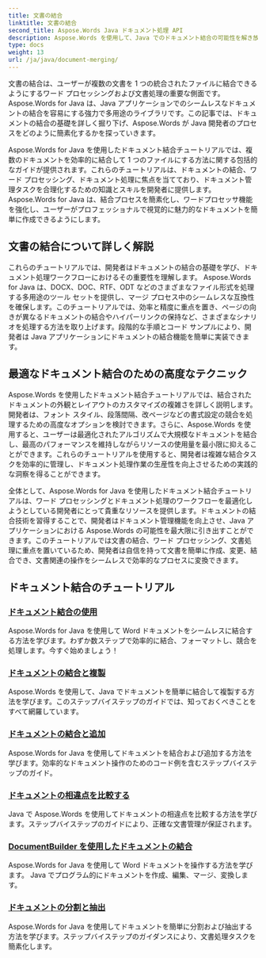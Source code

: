 ```yaml
---
title: 文書の結合
linktitle: 文書の結合
second_title: Aspose.Words Java ドキュメント処理 API
description: Aspose.Words を使用して、Java でのドキュメント結合の可能性を解き放ちます。詳細なチュートリアルで効率的なワードプロセッサとドキュメント処理を学びます。
type: docs
weight: 13
url: /ja/java/document-merging/
---
```


文書の結合は、ユーザーが複数の文書を 1 つの統合されたファイルに結合できるようにするワード プロセッシングおよび文書処理の重要な側面です。 Aspose.Words for Java は、Java アプリケーションでのシームレスなドキュメントの結合を容易にする強力で多用途のライブラリです。この記事では、ドキュメントの結合の基礎を詳しく掘り下げ、Aspose.Words が Java 開発者のプロセスをどのように簡素化するかを探っていきます。

Aspose.Words for Java を使用したドキュメント結合チュートリアルでは、複数のドキュメントを効率的に結合して 1 つのファイルにする方法に関する包括的なガイドが提供されます。これらのチュートリアルは、ドキュメントの結合、ワード プロセッシング、ドキュメント処理に焦点を当てており、ドキュメント管理タスクを合理化するための知識とスキルを開発者に提供します。 Aspose.Words for Java は、結合プロセスを簡素化し、ワードプロセッサ機能を強化し、ユーザーがプロフェッショナルで視覚的に魅力的なドキュメントを簡単に作成できるようにします。

## 文書の結合について詳しく解説

これらのチュートリアルでは、開発者はドキュメントの結合の基礎を学び、ドキュメント処理ワークフローにおけるその重要性を理解します。 Aspose.Words for Java は、DOCX、DOC、RTF、ODT などのさまざまなファイル形式を処理する多用途のツール セットを提供し、マージ プロセス中のシームレスな互換性を確保します。このチュートリアルでは、効率と精度に重点を置き、ページの向きが異なるドキュメントの結合やハイパーリンクの保持など、さまざまなシナリオを処理する方法を取り上げます。段階的な手順とコード サンプルにより、開発者は Java アプリケーションにドキュメントの結合機能を簡単に実装できます。

## 最適なドキュメント結合のための高度なテクニック

Aspose.Words を使用したドキュメント結合チュートリアルでは、結合されたドキュメントの外観とレイアウトのカスタマイズの複雑さを詳しく説明します。開発者は、フォント スタイル、段落間隔、改ページなどの書式設定の競合を処理するための高度なオプションを検討できます。さらに、Aspose.Words を使用すると、ユーザーは最適化されたアルゴリズムで大規模なドキュメントを結合し、最高のパフォーマンスを維持しながらリソースの使用量を最小限に抑えることができます。これらのチュートリアルを使用すると、開発者は複雑な結合タスクを効率的に管理し、ドキュメント処理作業の生産性を向上させるための実践的な洞察を得ることができます。

全体として、Aspose.Words for Java を使用したドキュメント結合チュートリアルは、ワード プロセッシングとドキュメント処理のワークフローを最適化しようとしている開発者にとって貴重なリソースを提供します。ドキュメントの結合技術を習得することで、開発者はドキュメント管理機能を向上させ、Java アプリケーションにおける Aspose.Words の可能性を最大限に引き出すことができます。このチュートリアルでは文書の結合、ワード プロセッシング、文書処理に重点を置いているため、開発者は自信を持って文書を簡単に作成、変更、結合でき、文書関連の操作をシームレスで効率的なプロセスに変換できます。

## ドキュメント結合のチュートリアル

### [ドキュメント結合の使用](./using-document-merging/)
Aspose.Words for Java を使用して Word ドキュメントをシームレスに結合する方法を学びます。わずか数ステップで効率的に結合、フォーマットし、競合を処理します。今すぐ始めましょう！
### [ドキュメントの結合と複製](./combining-cloning-documents/)
Aspose.Words を使用して、Java でドキュメントを簡単に結合して複製する方法を学びます。このステップバイステップのガイドでは、知っておくべきことをすべて網羅しています。
### [ドキュメントの結合と追加](./joining-appending-documents/)
Aspose.Words for Java を使用してドキュメントを結合および追加する方法を学びます。効率的なドキュメント操作のためのコード例を含むステップバイステップのガイド。
### [ドキュメントの相違点を比較する](./comparing-documents-for-differences/)
Java で Aspose.Words を使用してドキュメントの相違点を比較する方法を学びます。ステップバイステップのガイドにより、正確な文書管理が保証されます。
### [DocumentBuilder を使用したドキュメントの結合](./merging-documents-documentbuilder/)
Aspose.Words for Java を使用して Word ドキュメントを操作する方法を学びます。 Java でプログラム的にドキュメントを作成、編集、マージ、変換します。
### [ドキュメントの分割と抽出](./document-splitting-extraction/)
Aspose.Words for Java を使用してドキュメントを簡単に分割および抽出する方法を学びます。ステップバイステップのガイダンスにより、文書処理タスクを簡素化します。